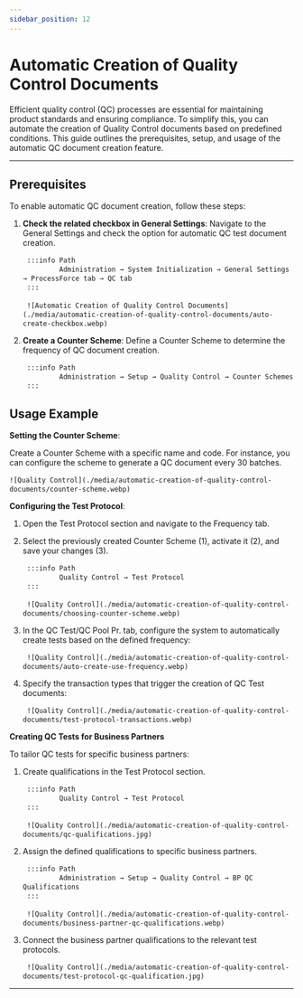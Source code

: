 ```yaml
---
sidebar_position: 12
---
```


# Automatic Creation of Quality Control Documents

Efficient quality control (QC) processes are essential for maintaining product standards and ensuring compliance. To simplify this, you can automate the creation of Quality Control documents based on predefined conditions. This guide outlines the prerequisites, setup, and usage of the automatic QC document creation feature.

---

## Prerequisites

To enable automatic QC document creation, follow these steps:

1. **Check the related checkbox in General Settings**: Navigate to the General Settings and check the option for automatic QC test document creation.

        :::info Path
                Administration → System Initialization → General Settings → ProcessForce tab → QC tab
        :::

        ![Automatic Creation of Quality Control Documents](./media/automatic-creation-of-quality-control-documents/auto-create-checkbox.webp)

2. **Create a Counter Scheme**: Define a Counter Scheme to determine the frequency of QC document creation.

        :::info Path
                Administration → Setup → Quality Control → Counter Schemes
        :::

## Usage Example

**Setting the Counter Scheme**:

Create a Counter Scheme with a specific name and code. For instance, you can configure the scheme to generate a QC document every 30 batches.

    ![Quality Control](./media/automatic-creation-of-quality-control-documents/counter-scheme.webp)

**Configuring the Test Protocol**:

1. Open the Test Protocol section and navigate to the Frequency tab.

2. Select the previously created Counter Scheme (1), activate it (2), and save your changes (3).

        :::info Path
                Quality Control → Test Protocol
        :::

        ![Quality Control](./media/automatic-creation-of-quality-control-documents/choosing-counter-scheme.webp)

3. In the QC Test/QC Pool Pr. tab, configure the system to automatically create tests based on the defined frequency:

        ![Quality Control](./media/automatic-creation-of-quality-control-documents/auto-create-use-frequency.webp)

4. Specify the transaction types that trigger the creation of QC Test documents:

        ![Quality Control](./media/automatic-creation-of-quality-control-documents/test-protocol-transactions.webp)

**Creating QC Tests for Business Partners**

To tailor QC tests for specific business partners:

1. Create qualifications in the Test Protocol section.

        :::info Path
                Quality Control → Test Protocol
        :::

        ![Quality Control](./media/automatic-creation-of-quality-control-documents/qc-qualifications.jpg)

2. Assign the defined qualifications to specific business partners.

        :::info Path
                Administration → Setup → Quality Control → BP QC Qualifications
        :::

        ![Quality Control](./media/automatic-creation-of-quality-control-documents/business-partner-qc-qualifications.webp)

3. Connect the business partner qualifications to the relevant test protocols.

        ![Quality Control](./media/automatic-creation-of-quality-control-documents/test-protocol-qc-qualification.jpg)

---
